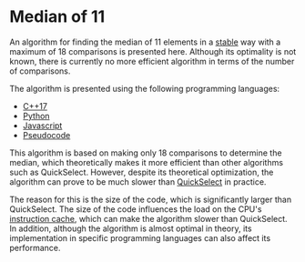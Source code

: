 # Median of 11

An algorithm for finding the median of 11 elements in a [stable](https://en.wikipedia.org/wiki/Category:Stable_sorts) way with a maximum of 18 comparisons is presented here.
Although its optimality is not known, there is currently no more efficient algorithm in terms of the number of comparisons.

The algorithm is presented using the following programming languages:

- [C++17](https://github.com/fpelliccioni/median_11/blob/93905bf85f70a657242b957a88e26db23ed966d0/cpp/median_11_stable_18cmps.hpp)
- [Python](https://github.com/fpelliccioni/median_11/blob/9285fb2df0fe69702b26881d4695310ce4b27f50/python/median_11_knuth.py)
- [Javascript](https://github.com/fpelliccioni/median_11/blob/6907b5d76a412400af46771cc13cd53a7b0ecfa9/javascript/median_11_knuth.js)
- [Pseudocode](https://github.com/fpelliccioni/median_11/blob/5cb6a89171fd2b262ae5560188189de2325d4ac6/pseudocode/median_11_knuth_pseudo.txt)

This algorithm is based on making only 18 comparisons to determine the median, which theoretically makes it more efficient than other algorithms such as QuickSelect. However, despite its theoretical optimization, the algorithm can prove to be much slower than [QuickSelect](https://en.wikipedia.org/wiki/Quickselect) in practice.

The reason for this is the size of the code, which is significantly larger than QuickSelect. The size of the code influences the load on the CPU's [instruction cache](https://en.wikipedia.org/wiki/CPU_cache), which can make the algorithm slower than QuickSelect. In addition, although the algorithm is almost optimal in theory, its implementation in specific programming languages can also affect its performance.
